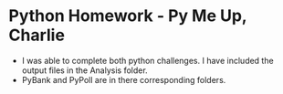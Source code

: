 # Python Homework - Py Me Up, Charlie


* I was able to complete both python challenges. I have included the output files in the Analysis folder. 
* PyBank and PyPoll are in there corresponding folders. 
